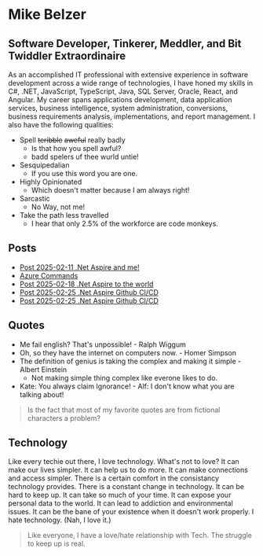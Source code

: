 # Mike Belzer
## Software Developer, Tinkerer, Meddler, and Bit Twiddler Extraordinaire

As an accomplished IT professional with extensive experience in software development across a wide range of technologies, I have honed my skills in C#, .NET, JavaScript, TypeScript, Java, SQL Server, Oracle, React, and Angular. My career spans applications development, data application services, business intelligence, system administration, conversions, business requirements analysis, implementations, and report management.
I also have the following qualities:
- Spell ~~teribble~~  ~~aweful~~ really badly 
    - Is that how you spell awful?
    - badd spelers uf thee wurld untie!
- Sesquipedalian 
    - If you use this word you are one.
- Highly Opinionated 
    - Which doesn't matter because I am always right! 
- Sarcastic 
    - No Way, not me!
- Take the path less travelled 
    - I hear that only 2.5% of the workforce are code monkeys.

## Posts

- [Post 2025-02-11 .Net Aspire and me!](/Post_2025_02_11.md)
- [Azure Commands](/Azure_Commands.md)
- [Post 2025-02-18 .Net Aspire to the world](Post_2025_02_18.md)
- [Post 2025-02-25 .Net Aspire Github CI/CD](Post_2025_02_25.md)
- [Post 2025-02-25 .Net Aspire Github CI/CD](Post_2025_03_03.md)

## Quotes

- Me fail english?  That's unpossible! - Ralph Wiggum
- Oh, so they have the internet on computers now. - Homer Simpson
- The definition of genius is taking the complex and making it simple - Albert Einstein
    - Not making simple thing complex like everone likes to do. 
- Kate: You always claim Ignorance! - Alf: I don't know what you are talking about!
>Is the fact that most of my favorite quotes are from fictional characters a problem? 

## Technology
Like every techie out there, I love technology.  What's not to love? It can make our lives simpler.  It can help us to do more. It can make connections and access simpler.  There is a certain comfort in the consistancy technology provides. There is a constant change in technology. It can be hard to keep up. It can take so much of your time. It can expose your personal data to the world. It can lead to addiction and environmental issues. It can be the bane of your existence when it doesn't work properly. I hate technology. (Nah, I love it.)
> Like everyone, I have a love/hate relationship with Tech.
> The struggle to keep up is real.


